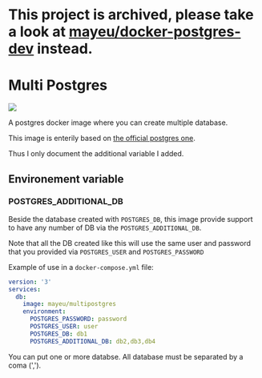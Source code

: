 # This project is archived, please take a look at [mayeu/docker-postgres-dev](https://github.com/Mayeu/docker-postgres-dev) instead.

# Multi Postgres

[![](https://badgen.net/badge//mayeu%2Fmultipostgres/blue?icon=docker)](https://hub.docker.com/r/mayeu/multipostgres)

A postgres docker image where you can create multiple database.

This image is enterily based on [the official postgres
one](https://hub.docker.com/_/postgres/).

Thus I only document the additional variable I added.

## Environement variable

### POSTGRES\_ADDITIONAL\_DB

Beside the database created with `POSTGRES_DB`, this image provide support to
have any number of DB via the `POSTGRES_ADDITIONAL_DB`.

Note that all the DB created like this will use the same user and password that
you provided via `POSTGRES_USER` and `POSTGRES_PASSWORD`

Example of use in a `docker-compose.yml` file:
```yaml
version: '3'
services:
  db:
    image: mayeu/multipostgres
    environment:
      POSTGRES_PASSWORD: password
      POSTGRES_USER: user
      POSTGRES_DB: db1
      POSTGRES_ADDITIONAL_DB: db2,db3,db4
```

You can put one or more databse. All database must be separated by a coma
(',').
